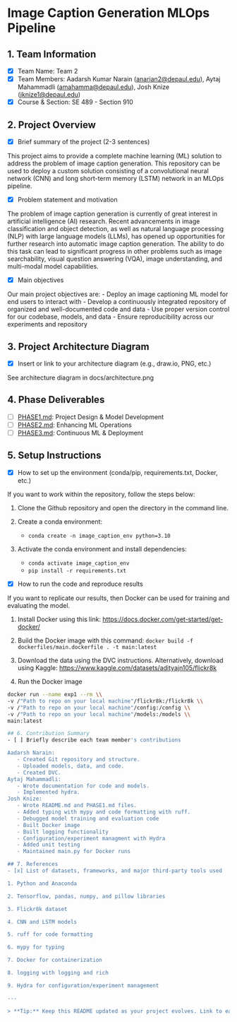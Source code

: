 # Image Caption Generation MLOps Pipeline

## 1. Team Information
- [x] Team Name: Team 2
- [x] Team Members: Aadarsh Kumar Narain (anarian2@depaul.edu), Aytaj Mahammadli (amahamma@depaul.edu), Josh Knize (jknize1@depaul.edu)
- [x] Course & Section: SE 489 - Section 910

## 2. Project Overview
- [x] Brief summary of the project (2-3 sentences)

This project aims to provide a complete machine learning (ML) solution to address the problem of image caption generation. This repository can be used to deploy a custom solution consisting of a convolutional neural network (CNN) and long short-term memory (LSTM) network in an MLOps pipeline.

- [x] Problem statement and motivation

The problem of image caption generation is currently of great interest in artificial intelligence (AI) research. Recent advancements in image classification and object detection, as well as natural language processing (NLP) with large language models (LLMs), has opened up opportunities for further research into automatic image caption generation. The ability to do this task can lead to significant progress in other problems such as image searchability, visual question answering (VQA), image understanding, and multi-modal model capabilities. 

- [x] Main objectives

Our main project objectives are:
    - Deploy an image captioning ML model for end users to interact with
    - Develop a continuously integrated repository of organized and well-documented code and data
    - Use proper version control for our codebase, models, and data
    - Ensure reproducibility across our experiments and repository

## 3. Project Architecture Diagram
- [x] Insert or link to your architecture diagram (e.g., draw.io, PNG, etc.)

See architecture diagram in docs/architecture.png

## 4. Phase Deliverables
- [ ] [PHASE1.md](./PHASE1.md): Project Design & Model Development
- [ ] [PHASE2.md](./PHASE2.md): Enhancing ML Operations
- [ ] [PHASE3.md](./PHASE3.md): Continuous ML & Deployment

## 5. Setup Instructions
- [x] How to set up the environment (conda/pip, requirements.txt, Docker, etc.)

If you want to work within the repository, follow the steps below:

1. Clone the Github repository and open the directory in the command line.

2. Create a conda environment: 
    - `conda create -n image_caption_env python=3.10`
3. Activate the conda environment and install dependencies: 
    - `conda activate image_caption_env`
    - `pip install -r requirements.txt`

- [x] How to run the code and reproduce results

If you want to replicate our results, then Docker can be used for training and evaluating the model. 

1. Install Docker using this link: https://docs.docker.com/get-started/get-docker/

2. Build the Docker image with this command: `docker build -f dockerfiles/main.dockerfile . -t main:latest`

3. Download the data using the DVC instructions. Alternatively, download using Kaggle: https://www.kaggle.com/datasets/adityajn105/flickr8k

4. Run the Docker image
 ```bash
docker run --name exp1 --rm \\
-v /"Path to repo on your local machine"/flickr8k:/flickr8k \\
-v /"Path to repo on your local machine"/config:/config \\
-v /"Path to repo on your local machine"/models:/models \\
main:latest

## 6. Contribution Summary
- [ ] Briefly describe each team member's contributions

Aadarsh Narain: 
    - Created Git repository and structure. 
    - Uploaded models, data, and code. 
    - Created DVC. 
Aytaj Mahammadli: 
    - Wrote documentation for code and models. 
    - Implemented hydra. 
Josh Knize: 
    - Wrote README.md and PHASE1.md files. 
    - Added typing with mypy and code formatting with ruff. 
    - Debugged model training and evaluation code
    - Built Docker image
    - Built logging functionality
    - Configuration/experiment managment with Hydra
    - Added unit testing
    - Maintained main.py for Docker runs

## 7. References
- [x] List of datasets, frameworks, and major third-party tools used

1. Python and Anaconda

2. Tensorflow, pandas, numpy, and pillow libraries

3. Flickr8k dataset

4. CNN and LSTM models

5. ruff for code formatting

6. mypy for typing

7. Docker for containerization

8. logging with logging and rich

9. Hydra for configuration/experiment management

---

> **Tip:** Keep this README updated as your project evolves. Link to each phase deliverable and update the architecture diagram as your pipeline matures.